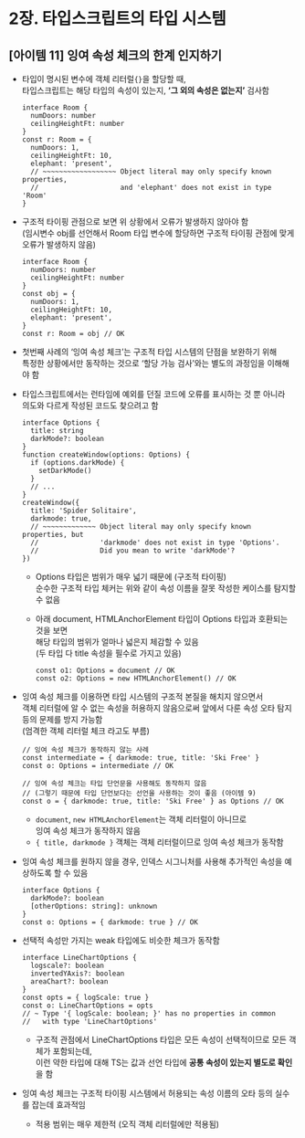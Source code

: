 # 2장. 타입스크립트의 타입 시스템

## [아이템 11] 잉여 속성 체크의 한계 인지하기

- 타입이 명시된 변수에 객체 리터럴`{}`을 할당할 때,  
  타입스크립트는 해당 타입의 속성이 있는지, **‘그 외의 속성은 없는지’** 검사함
    
  ```tsx
  interface Room {
    numDoors: number
    ceilingHeightFt: number
  }
  const r: Room = {
    numDoors: 1,
    ceilingHeightFt: 10,
    elephant: 'present',
    // ~~~~~~~~~~~~~~~~~~ Object literal may only specify known properties,
    //                    and 'elephant' does not exist in type 'Room'
  }
  ```
    
- 구조적 타이핑 관점으로 보면 위 상황에서 오류가 발생하지 않아야 함  
  (임시변수 obj를 선언해서 Room 타입 변수에 할당하면 구조적 타이핑 관점에 맞게 오류가 발생하지 않음)
    
  ```tsx
  interface Room {
    numDoors: number
    ceilingHeightFt: number
  }
  const obj = {
    numDoors: 1,
    ceilingHeightFt: 10,
    elephant: 'present',
  }
  const r: Room = obj // OK
  ```
    
- 첫번째 사례의 ‘잉여 속성 체크’는 구조적 타입 시스템의 단점을 보완하기 위해  
  특정한 상황에서만 동작하는 것으로 ‘할당 가능 검사’와는 별도의 과정임을 이해해야 함
  
- 타입스크립트에서는 런타임에 예외를 던질 코드에 오류를 표시하는 것 뿐 아니라  
  의도와 다르게 작성된 코드도 찾으려고 함
    
  ```tsx
  interface Options {
    title: string
    darkMode?: boolean
  }
  function createWindow(options: Options) {
    if (options.darkMode) {
      setDarkMode()
    }
    // ...
  }
  createWindow({
    title: 'Spider Solitaire',
    darkmode: true,
    // ~~~~~~~~~~~~~ Object literal may only specify known properties, but
    //               'darkmode' does not exist in type 'Options'.
    //               Did you mean to write 'darkMode'?
  })
  ```
    
  - Options 타입은 범위가 매우 넓기 때문에 (구조적 타이핑)  
    순수한 구조적 타입 체커는 위와 같이 속성 이름을 잘못 작성한 케이스를 탐지할 수 없음
  - 아래 document, HTMLAnchorElement 타입이 Options 타입과 호환되는 것을 보면  
    해당 타입의 범위가 얼마나 넓은지 체감할 수 있음  
    (두 타입 다 title 속성을 필수로 가지고 있음)
        
    ```tsx
    const o1: Options = document // OK
    const o2: Options = new HTMLAnchorElement() // OK
    ```
        
- 잉여 속성 체크를 이용하면 타입 시스템의 구조적 본질을 해치지 않으면서  
  객체 리터럴에 알 수 없는 속성을 허용하지 않음으로써 앞에서 다룬 속성 오타 탐지 등의 문제를 방지 가능함  
  (엄격한 객체 리터럴 체크 라고도 부름)
  
  ```tsx
  // 잉여 속성 체크가 동작하지 않는 사례
  const intermediate = { darkmode: true, title: 'Ski Free' }
  const o: Options = intermediate // OK

  // 잉여 속성 체크는 타입 단언문을 사용해도 동작하지 않음
  // (그렇기 때문에 타입 단언보다는 선언을 사용하는 것이 좋음 (아이템 9)
  const o = { darkmode: true, title: 'Ski Free' } as Options // OK
  ```
  
  - `document`, `new HTMLAnchorElement`는 객체 리터럴이 아니므로  
    잉여 속성 체크가 동작하지 않음
  - `{ title, darkmode }` 객체는 객체 리터럴이므로 잉여 속성 체크가 동작함
   
    
- 잉여 속성 체크를 원하지 않을 경우, 인덱스 시그니처를 사용해 추가적인 속성을 예상하도록 할 수 있음
    
  ```tsx
  interface Options {
    darkMode?: boolean
    [otherOptions: string]: unknown
  }
  const o: Options = { darkmode: true } // OK
  ```
    
- 선택적 속성만 가지는 weak 타입에도 비슷한 체크가 동작함
    
  ```tsx
  interface LineChartOptions {
    logscale?: boolean
    invertedYAxis?: boolean
    areaChart?: boolean
  }
  const opts = { logScale: true }
  const o: LineChartOptions = opts
  // ~ Type '{ logScale: boolean; }' has no properties in common
  //   with type 'LineChartOptions'
  ```

  - 구조적 관점에서 LineChartOptions 타입은 모든 속성이 선택적이므로 모든 객체가 포함되는데,  
    이런 약한 타입에 대해 TS는 값과 선언 타입에 **공통 속성이 있는지 별도로 확인**을 함
    
- 잉여 속성 체크는 구조적 타이핑 시스템에서 허용되는 속성 이름의 오타 등의 실수를 잡는데 효과적임
    - 적용 범위는 매우 제한적 (오직 객체 리터럴에만 적용됨)
